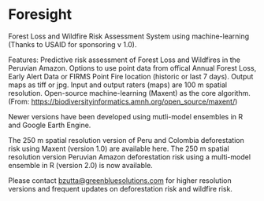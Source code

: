 # Foresight
Forest Loss and Wildfire Risk Assessment System using machine-learning (Thanks to USAID for sponsoring v 1.0).

Features: 
Predictive risk assessment of Forest Loss and Wildfires in the Peruvian Amazon. 
Options to use point data from offical Annual Forest Loss, Early Alert Data or FIRMS Point Fire location (historic or last 7 days).
Output maps as tiff or jpg. 
Input and output raters (maps) are 100 m spatial resolution. 
Open-source machine-learning (Maxent) as the core algorithm. (From: https://biodiversityinformatics.amnh.org/open_source/maxent/) 

Newer versions have been developed using mutli-model ensembles in R and Google Earth Engine.

The 250 m spatial resolution version of Peru and Colombia deforestation risk using Maxent (version 1.0) are available here. 
The 250 m spatial resolution version Peruvian Amazon deforestation risk using a multi-model ensemble in R (version 2.0) is now available.

Please contact bzutta@greenbluesolutions.com for higher resolution versions and frequent updates on deforestation risk and wildfire risk. 

